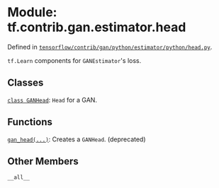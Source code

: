 <div itemscope itemtype="http://developers.google.com/ReferenceObject">
<meta itemprop="name" content="tf.contrib.gan.estimator.head" />
<meta itemprop="property" content="__all__"/>
</div>

# Module: tf.contrib.gan.estimator.head



Defined in [`tensorflow/contrib/gan/python/estimator/python/head.py`](https://www.tensorflow.org/code/tensorflow/contrib/gan/python/estimator/python/head.py).

`tf.Learn` components for `GANEstimator`'s loss.

## Classes

[`class GANHead`](../../../../tf/contrib/gan/estimator/GANHead.md): `Head` for a GAN.

## Functions

[`gan_head(...)`](../../../../tf/contrib/gan/estimator/gan_head.md): Creates a `GANHead`. (deprecated)

## Other Members

`__all__`

